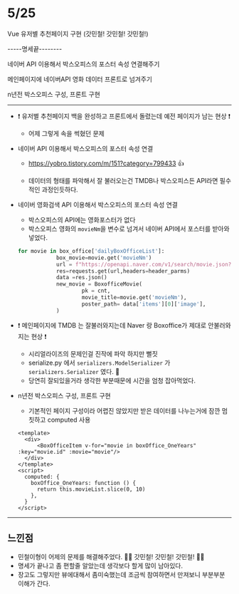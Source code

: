 # 5/25

Vue 유저별 추천페이지 구현 (갓민철! 갓민철! 갓민철!)

-----명세끝--------

네이버 API 이용해서 박스오피스의 포스터 속성 연결해주기

메인페이지에 네이버API 영화 데이터 프론트로 넘겨주기

n년전 박스오피스 구성, 프론트 구현

----------

- :exclamation: 유저별 추천페이지 백을 완성하고 프론트에서 돌렸는데 예전 페이지가 남는 현상  :exclamation:

  - 어제 그렇게 속을 썩혔던 문제 

  

- 네이버 API 이용해서 박스오피스의 포스터 속성 연결

  - https://yobro.tistory.com/m/151?category=799433 :thumbsup:

  - 데이터의 형태를 파악해서 잘 불러오는건 TMDB나 박스오피스든 API라면 필수적인 과정인듯하다.

    

- 네이버 영화검색 API 이용해서 박스오피스의 포스터 속성 연결

  - 박스오피스의 API에는 영화포스터가 없다
  - 박스오피스 영화의 `movieNm`을 변수로 넘겨서 네이버 API에서 포스터를 받아와 넣었다. 

  ```python
  for movie in box_office['dailyBoxOfficeList']:
              box_movie=movie.get('movieNm')
              url = f"https://openapi.naver.com/v1/search/movie.json?query={box_movie}"
              res=requests.get(url,headers=header_parms)
              data =res.json()
              new_movie = BoxofficeMovie(
                      pk = cnt,
                      movie_title=movie.get('movieNm'),
                      poster_path= data['items'][0]['image'],
              )
  ```

  

- :heavy_exclamation_mark: 메인페이지에 TMDB 는 잘불러와지는데 Naver 랑 Boxoffice가 제대로 안불러와지는 현상​ :heavy_exclamation_mark:

  - 시리얼라이즈의 문제인걸 진작에 파악 하지만 뻘짓
  - serialize.py 에서  `serializers.ModelSerializer` 가 `serializers.Serializer` 였다. :face_with_head_bandage: 
  - 당연히 잘되있을거라 생각한 부분때문에 시간을 엄청 잡아먹었다.



- n년전 박스오피스 구성, 프론트 구현

  - 기본적인 페이지 구성이라 어렵진 않았지만 받은 데이터를 나누는거에 잠깐 멈칫하고 computed 사용

  ```vue
  <template>
    <div>
        <BoxOfficeItem v-for="movie in boxOffice_OneYears" :key="movie.id" :movie="movie"/>
    </div>
  </template>
  <script>
    computed: {
      boxOffice_OneYears: function () {
        return this.movieList.slice(0, 10)
      },
    }
  </script>
  ```




----

## 느낀점

- 민철이형이 어제의 문제를 해결해주었다. :dancing_women: 갓민철! 갓민철! 갓민철! :dancing_men:
- 명세가 끝나고 좀 편할줄 알았는데 생각보다 할게 많이 남아있다.
- 장고도 그렇지만 뷰에대해서 좀미숙했는데 조금씩 참여하면서 만져보니 부분부분 이해가 간다.